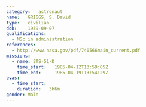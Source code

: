 ```yaml
---
category:	astronaut
name:	GRIGGS, S. David
type:	civilian
dob:	1939-09-07
qualifications:
  - MSc in administration
references:
  - http://www.nasa.gov/pdf/740566main_current.pdf
missions:
  - name: STS-51-D
    time_start:   1985-04-12T13:59:05Z
    time_end:     1985-04-19T13:54:29Z
evas:
  - time_start: 
    duration:   3h6m
gender:	Male
---
```

